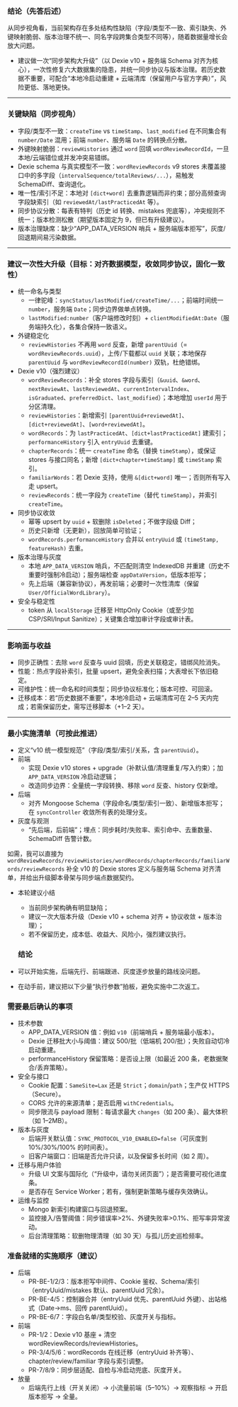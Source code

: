 ### 结论（先答后述）
从同步视角看，当前架构存在多处结构性缺陷（字段/类型不一致、索引缺失、外键映射脆弱、版本治理不统一、同名字段跨集合类型不同等），随着数据量增长会放大问题。
- 建议做一次“同步架构大升级”（以 Dexie v10 + 服务端 Schema 对齐为核心），一次性修复六大数据集的隐患，并统一同步协议与版本治理。若历史数据不重要，可配合“本地冷启动重建 + 云端清库（保留用户与官方字典）”，风险更低、落地更快。

---

### 关键缺陷（同步视角）
- 字段/类型不一致：`createTime` vs `timeStamp`、`last_modified` 在不同集合有 `number/Date` 混用；前端 `number`、服务端 `Date` 的转换点分散。
- 外键映射脆弱：`reviewHistories` 通过 `word` 回填 `wordReviewRecordId`，一旦本地/云端错位或并发冲突易错绑。
- Dexie schema 与真实模型不一致：`wordReviewRecords` v9 stores 未覆盖接口中的多字段（`intervalSequence/totalReviews/...`），易触发 SchemaDiff、查询退化。
- 唯一性/索引不足：本地对 `[dict+word]` 去重靠逻辑而非约束；部分高频查询字段缺索引（如 `reviewedAt/lastPracticedAt` 等）。
- 同步协议分散：每表有特判（历史 id 转换、mistakes 兜底等），冲突规则不统一；版本检测松散（期望版本固定为 9，但已有升级建议）。
- 版本治理缺席：缺少“APP_DATA_VERSION 哨兵 + 服务端版本拒写”，灰度/回退期间易污染数据。

---

### 建议一次性大升级（目标：对齐数据模型，收敛同步协议，固化一致性）
- 统一命名与类型
  - 一律驼峰：`syncStatus/lastModified/createTime/...`；前端时间统一 `number`，服务端 `Date`；同步边界做单点转换。
  - `lastModified:number`（客户端修改时刻）+ `clientModifiedAt:Date`（服务端持久化），各集合保持一致语义。
- 外键稳定化
  - `reviewHistories` 不再用 `word` 反查，新增 `parentUuid`（= `wordReviewRecords.uuid`），上传/下载都以 `uuid` 关联；本地保存 `parentUuid` 与 `wordReviewRecordId(number)` 双轨，杜绝错绑。
- Dexie v10（强烈建议）
  - `wordReviewRecords`：补全 stores 字段与索引（`&uuid`、`&word`、`nextReviewAt`、`lastReviewedAt`、`currentIntervalIndex`、`isGraduated`、`preferredDict`、`last_modified`）；本地增加 `userId` 用于分区清理。
  - `reviewHistories`：新增索引 `[parentUuid+reviewedAt]`、`[dict+reviewedAt]`、`[word+reviewedAt]`。
  - `wordRecords`：为 `lastPracticedAt`、`[dict+lastPracticedAt]` 建索引；`performanceHistory` 引入 `entryUuid` 去重键。
  - `chapterRecords`：统一 `createTime` 命名（替换 `timeStamp`），或保证 stores 与接口同名；新增 `[dict+chapter+timeStamp]` 或 `timeStamp` 索引。
  - `familiarWords`：若 Dexie 支持，使用 `&[dict+word]` 唯一；否则所有写入走 upsert。
  - `reviewRecords`：统一字段为 `createTime`（替代 `timeStamp`），并索引 `createTime`。
- 同步协议收敛
  - 幂等 upsert by `uuid` + 软删除 `isDeleted`；不做字段级 Diff；
  - 历史只新增（无更新），回放简单可验证；
  - `wordRecords.performanceHistory` 合并以 `entryUuid` 或 `(timeStamp, featureHash)` 去重。
- 版本治理与灰度
  - 本地 `APP_DATA_VERSION` 哨兵，不匹配则清空 IndexedDB 并重建（历史不重要时强制冷启动）；服务端检查 `appDataVersion`，低版本拒写；
  - 先上后端（兼容新协议），再发前端；必要时一次性清库（保留 `User/OfficialWordLibrary`）。
- 安全与稳定性
  - token 从 `localStorage` 迁移至 HttpOnly Cookie（或至少加 CSP/SRI/Input Sanitize）；关键集合增加审计字段或审计表。

---

### 影响面与收益
- 同步正确性：去除 `word` 反查与 uuid 回填，历史关联稳定，错绑风险消失。
- 性能：热点字段补索引，批量 upsert，避免全表扫描；大表增长下依旧稳定。
- 可维护性：统一命名和时间类型；同步协议标准化；版本可控、可回滚。
- 迁移成本：若“历史数据不重要”，本地冷启动 + 云端清库可在 2–5 天内完成；若需保留历史，需写迁移脚本（+1–2 天）。

---

### 最小实施清单（可按此推进）
- 定义“v10 统一模型规范”（字段/类型/索引/关系，含 `parentUuid`）。
- 前端
  - 实现 Dexie v10 stores + upgrade（补默认值/清理重复/写入约束）；加 `APP_DATA_VERSION` 冷启动逻辑；
  - 改造同步边界：全量统一字段转换、移除 `word` 反查、history 仅新增。
- 后端
  - 对齐 Mongoose Schema（字段命名/类型/索引一致）、新增版本拒写；在 `syncController` 收敛所有表的处理分支。
- 灰度与观测
  - “先后端，后前端”；埋点：同步耗时/失败率、索引命中、去重数量、SchemaDiff 告警计数。

如需，我可以直接为 `wordReviewRecords/reviewHistories/wordRecords/chapterRecords/familiarWords/reviewRecords` 补全 v10 的 Dexie stores 定义与服务端 Schema 对齐清单，并给出升级脚本骨架与同步端点数据契约。

- 本轮建议小结
  - 当前同步架构确有明显缺陷；
  - 建议一次大版本升级（Dexie v10 + schema 对齐 + 协议收敛 + 版本治理）；
  - 若不保留历史，成本低、收益大、风险小，强烈建议执行。



  ### 结论
- 可以开始实施，后端先行、前端跟进、灰度逐步放量的路线没问题。
- 在动手前，建议把以下少量“执行参数”拍板，避免实施中二次返工。

### 需要最后确认的事项
- 技术参数
  - APP_DATA_VERSION 值：例如 `v10`（前端哨兵 + 服务端最小版本）。
  - Dexie 迁移批大小与阈值：建议 500/批（低端机 200/批）；失败自动切冷启动重建。
  - performanceHistory 保留策略：是否设上限（如最近 200 条，老数据聚合/丢弃策略）。
- 安全与接口
  - Cookie 配置：`SameSite=Lax` 还是 `Strict`；`domain`/`path`；生产仅 HTTPS（Secure）。
  - CORS 允许的来源清单；是否启用 `withCredentials`。
  - 同步限流与 payload 限制：每请求最大 `changes`（如 200 条）、最大体积（如 1–2MB）。
- 版本与灰度
  - 后端开关默认值：`SYNC_PROTOCOL_V10_ENABLED=false`（可灰度到 10%/30%/100% 的时间表）。
  - 旧客户端窗口：旧端是否允许只读，以及保留多长时间（如 2 周）。
- 迁移与用户体验
  - 升级 UI 文案与国际化（“升级中，请勿关闭页面”）；是否需要可视化进度条。
  - 是否存在 Service Worker；若有，强制更新策略与缓存失效确认。
- 运维与监控
  - Mongo 新索引构建窗口与回退预案。
  - 监控接入/告警阈值：同步错误率>2%、外键失败率>0.1%、拒写率异常波动。
  - 后台清理策略：软删物理清理（如 30 天）与孤儿历史巡检频率。

### 准备就绪的实施顺序（建议）
- 后端
  - PR-BE-1/2/3：版本拒写中间件、Cookie 鉴权、Schema/索引（entryUuid/mistakes 默认、parentUuid 冗余）。
  - PR-BE-4/5：控制器合并（entryUuid 优先、parentUuid 外键）、出站格式（Date→ms、回传 parentUuid）。
  - PR-BE-6/7：字段白名单/类型校验、灰度开关与指标。
- 前端
  - PR-1/2：Dexie v10 基座 + 清空 wordReviewRecords/reviewHistories。
  - PR-3/4/5/6：wordRecords 在线迁移（entryUuid 补齐等）、chapter/review/familiar 字段与索引调整。
  - PR-7/8/9：同步层适配、自检与冷启动兜底、灰度开关。
- 放量
  - 后端先行上线（开关关闭）→ 小流量前端（5–10%）→ 观察指标 → 开启版本拒写 → 全量。
